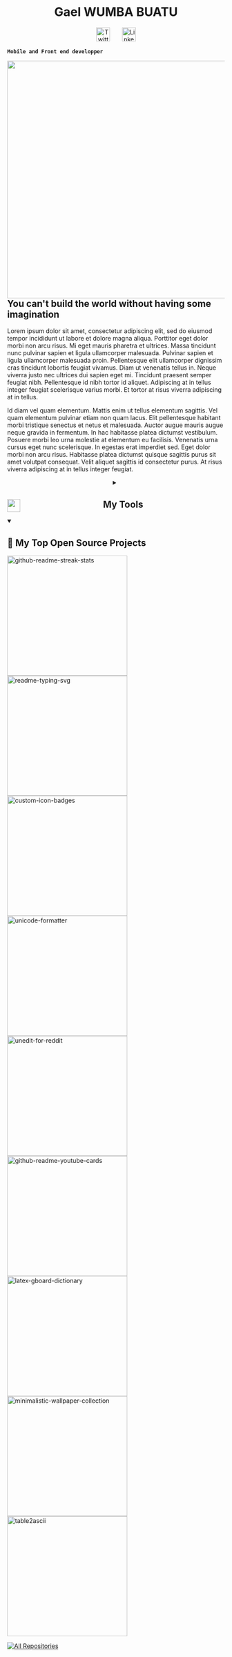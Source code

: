 <h1 align="center">Gael WUMBA BUATU</h1>

<!-- Social icons section -->
<p align="center">
  <a href="https://twitter.com/Gael_wum"><img width="32px" alt="Twitter" title="Twitter" src="https://img.icons8.com/ios-filled/50/FA5252/twitter.png"/></a>
    &#8287;&#8287;&#8287;&#8287;&#8287;
  <a href="https://www.linkedin.com/in/gael-wumba-buatu/"><img width="32px" alt="Linkedin" title="Let's work" src="https://img.icons8.com/ios-filled/50/FA5252/linkedin.png"/></a>
</p>
 
**`Mobile and Front end developper`**
 
<p>
<img align="left" src="https://blush.design/api/download?shareUri=2Qtj3TVgHNPFR9Ez&c=Bottom_0%7E342a83_Hair_0%7E2c1b18_Skin_0%7E57331f_Top_0%7Eff4133&w=800&h=800&fm=png" height="550"/>
</p>

<h2>You can't build the world without having some imagination</h2>
<p>
Lorem ipsum dolor sit amet, consectetur adipiscing elit, sed do eiusmod tempor incididunt ut labore et dolore magna aliqua. Porttitor eget dolor morbi non arcu risus. Mi eget mauris pharetra et ultrices. Massa tincidunt nunc pulvinar sapien et ligula ullamcorper malesuada. Pulvinar sapien et ligula ullamcorper malesuada proin. Pellentesque elit ullamcorper dignissim cras tincidunt lobortis feugiat vivamus. Diam ut venenatis tellus in. Neque viverra justo nec ultrices dui sapien eget mi. Tincidunt praesent semper feugiat nibh. Pellentesque id nibh tortor id aliquet. Adipiscing at in tellus integer feugiat scelerisque varius morbi. Et tortor at risus viverra adipiscing at in tellus.

Id diam vel quam elementum. Mattis enim ut tellus elementum sagittis. Vel quam elementum pulvinar etiam non quam lacus. Elit pellentesque habitant morbi tristique senectus et netus et malesuada. Auctor augue mauris augue neque gravida in fermentum. In hac habitasse platea dictumst vestibulum. Posuere morbi leo urna molestie at elementum eu facilisis. Venenatis urna cursus eget nunc scelerisque. In egestas erat imperdiet sed. Eget dolor morbi non arcu risus. Habitasse platea dictumst quisque sagittis purus sit amet volutpat consequat. Velit aliquet sagittis id consectetur purus. At risus viverra adipiscing at in tellus integer feugiat.
</p>

<details align="center"> 
  <summary><h2><img align="left" src="https://img.icons8.com/ios-filled/50/FA5252/business.png" width="30" height="30"/>My Tools</h2></summary>
  
  <h3><img align="left" src="https://img.icons8.com/ios-filled/50/FA5252/placeholder-thumbnail-xml.png" width="30" height="30"/>Languages & workspace</h3>
  <p>
    <a href="https://github.com/search?q=user%3AgaelWumba+language%3Ajavascript"><img alt="JavaScript" src="https://img.shields.io/badge/JavaScript-F7DF1E.svg?logo=javascript&logoColor=black"></a>
    <a href="https://github.com/search?q=user%3AgaelWumba+language%3AtypeScript"><img alt="TypeScript" src="https://img.shields.io/badge/TypeScript-007ACC.svg?logo=typescript&logoColor=white"></a>
    <a href="https://github.com/search?q=user%3AgaelWumba+language%3Ajavascript"><img alt="Node.js" src="https://img.shields.io/badge/Node.js-43853D.svg?logo=node.js&logoColor=white"></a>
  </p>
  
  <h3><img align="left" src="https://img.icons8.com/pastel-glyph/64/FA5252/code--v1.png" width="30" height="30"/>Frameworks</h3>
  
  <p>
      <a href="https://github.com/search?q=user%3AgaelWumba+framework%3Areact"><img alt="React" src="https://img.shields.io/badge/React-20232a.svg?logo=react&logoColor=%2361DAFB"></a>
    <a href="https://github.com/search?q=user%3AgaelWumba+framework%3Areact"><img alt="Next" src="https://img.shields.io/badge/Next-20232a.svg?logo=next&logoColor=%2361DAFB"></a>
      <a href="#"><img alt="Express.js" src="https://img.shields.io/badge/Express.js-404d59.svg?logo=express&logoColor=white"></a>
      <a href="#"><img alt="Symfony" src="https://img.shields.io/badge/Symfony-111111.svg?logo=symfony&logoColor=white"></a>
      <a href="#"><img alt="Laravel" src="https://img.shields.io/badge/Laravel.js-404d59.svg?logo=laravel&logoColor=red"></a>
      <a href="#"><img alt="Tailwind" src="https://img.shields.io/badge/Tailwindcss-0081CB.svg?logo=tailwindcss&logoColor=white"></a>
      <a href="#"><img alt="Bootstrap" src="https://img.shields.io/badge/Bootstrap-7952B3.svg?logo=bootstrap&logoColor=white"></a>
  </p>
  
  
  <h3><img align="left" src="https://img.icons8.com/external-vitaliy-gorbachev-fill-vitaly-gorbachev/60/FA5252/external-database-cryptocurrency-vitaliy-gorbachev-fill-vitaly-gorbachev-1.png" width="30" height="30"/>Databases</h3>

  <p>
      <a href="#"><img alt="MongoDB" src ="https://img.shields.io/badge/MongoDB-4ea94b.svg?logo=mongodb&logoColor=white"></a>
      <a href="#"><img alt="MySQL" src="https://img.shields.io/badge/MySQL-00f.svg?logo=mysql&logoColor=white"></a>
      <a href="#"><img alt="Firebase" src="https://img.shields.io/badge/Firebase-FF6F00.svg?logo=firebase&logoColor=white"></a>
  </p>
 </details>
 
 <details open align="left"> 
  <summary><h2>📘 My Top Open Source Projects</h2></summary>

  <!-- Repo info cards - https://github.com/anuraghazra/github-readme-stats -->
  <!-- Small repo cards (fork) - https://github.com/DenverCoder1/github-readme-stats -->
  <p align="left">
    <a href="https://github.com/DenverCoder1/github-readme-streak-stats"><img width="278" src="https://denvercoder1-github-readme-stats.vercel.app/api/pin/?username=DenverCoder1&repo=github-readme-streak-stats&theme=react&bg_color=1F222E&title_color=F85D7F&hide_border=true&icon_color=F8D866&show_icons=false" alt="github-readme-streak-stats"></a>
    <a href="https://github.com/DenverCoder1/readme-typing-svg"><img width="278" src="https://denvercoder1-github-readme-stats.vercel.app/api/pin/?username=DenverCoder1&repo=readme-typing-svg&theme=react&bg_color=1F222E&title_color=F85D7F&hide_border=true&icon_color=F8D866&show_icons=false" alt="readme-typing-svg"></a>
    <a href="https://github.com/DenverCoder1/custom-icon-badges"><img width="278" src="https://denvercoder1-github-readme-stats.vercel.app/api/pin?username=DenverCoder1&repo=custom-icon-badges&theme=react&bg_color=1F222E&title_color=F85D7F&hide_border=true&icon_color=F8D866&show_icons=false" alt="custom-icon-badges"></a>
    <a href="https://github.com/DenverCoder1/unicode-formatter"><img width="278" src="https://denvercoder1-github-readme-stats.vercel.app/api/pin/?username=DenverCoder1&repo=unicode-formatter&theme=react&bg_color=1F222E&title_color=F85D7F&hide_border=true&icon_color=F8D866&show_icons=false" alt="unicode-formatter"></a>
    <a href="https://github.com/DenverCoder1/unedit-for-reddit"><img width="278" src="https://denvercoder1-github-readme-stats.vercel.app/api/pin/?username=DenverCoder1&repo=unedit-for-reddit&theme=react&bg_color=1F222E&title_color=F85D7F&hide_border=true&icon_color=F8D866&show_icons=false" alt="unedit-for-reddit"></a>
    <a href="https://github.com/DenverCoder1/github-readme-youtube-cards"><img width="278" src="https://denvercoder1-github-readme-stats.vercel.app/api/pin/?username=DenverCoder1&repo=github-readme-youtube-cards&theme=react&bg_color=1F222E&title_color=F85D7F&hide_border=true&icon_color=F8D866&show_icons=false" alt="github-readme-youtube-cards"></a>
    <a href="https://github.com/DenverCoder1/latex-gboard-dictionary"><img width="278" src="https://denvercoder1-github-readme-stats.vercel.app/api/pin/?username=DenverCoder1&repo=latex-gboard-dictionary&theme=react&bg_color=1F222E&title_color=F85D7F&hide_border=true&icon_color=F8D866&show_icons=false&show_description=false" alt="latex-gboard-dictionary"></a>
    <a href="https://github.com/DenverCoder1/minimalistic-wallpaper-collection"><img width="278" src="https://denvercoder1-github-readme-stats.vercel.app/api/pin/?username=DenverCoder1&repo=minimalistic-wallpaper&theme=react&bg_color=1F222E&title_color=F85D7F&hide_border=true&icon_color=F8D866&show_icons=false&show_description=false" alt="minimalistic-wallpaper-collection"></a>
    <a href="https://github.com/DenverCoder1/table2ascii"><img width="278" src="https://denvercoder1-github-readme-stats.vercel.app/api/pin/?username=DenverCoder1&repo=table2ascii&theme=react&bg_color=1F222E&title_color=F85D7F&hide_border=true&icon_color=F8D866&show_icons=false&show_description=false" alt="table2ascii"></a>
  </p>

  <a href="https://github.com/DenverCoder1?tab=repositories&sort=stargazers"><img alt="All Repositories" title="All Repositories" src="https://custom-icon-badges.demolab.com/badge/-Click%20Here%20For%20All%20My%20Repos-161B22?style=for-the-badge&logoColor=white&logo=repo"/></a>
</details>
 
 
 
 
 
